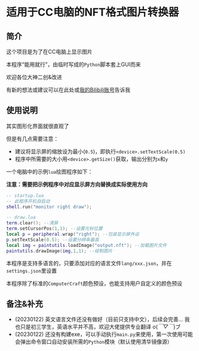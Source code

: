 # 适用于CC电脑的NFT格式图片转换器

## 简介

这个项目是为了在CC电脑上显示图片

本程序“能用就行”，由临时写成的`Python`脚本套上GUI而来

欢迎各位大神二创&改进

有新的想法或建议可以在此处或[我的Bilibili账号](https://space.bilibili.com/521215943)告诉我

## 使用说明

其实图形化界面就很直观了

但是有几点需要注意：

 - 建议将显示屏的缩放设为最小(`0.5`)，即执行`<device>.setTextScale(0.5)`
 - 程序中所需要的大小用`<device>.getSize()`获取，输出分别为`x`和`y`

一个电脑中的示例`lua`绘图程序如下：

**注意：需要把示例程序中对应显示屏方向替换成实际使用方向**

```lua
-- startup.lua
-- 此程序开机自启动
shell.run("monitor right draw");
```

```lua
-- draw.lua
term.clear(); --清屏
term.setCursorPos(1,1); --设置光标位置
local p = peripheral.wrap("right"); --包装显示屏外设
p.setTextScale(0.5); --设置分辨率最高
local img = paintutils.loadImage("output.nft"); --加载图片文件
paintutils.drawImage(img,1,1); --绘制图片
```

本程序是支持多语言的，只要添加对应的语言文件`lang/xxx.json`，并在`settings.json`里设置

本程序除了标准的`ComputerCraft`颜色预设，也能支持用户自定义的颜色预设

## 备注&补充
 - (20230122) 英文语言文件还没有做好（目前只支持中文），后续会完善... 我也只是初三学生，英语水平并不高，欢迎大佬提供专业翻译 o(*￣▽￣*)ブ
 - (20230122) 还没有构建exe，可以手动执行`main.py`来使用，第一次使用可能会弹出命令窗口自动安装所需的`Python`模块（默认使用清华镜像源）

